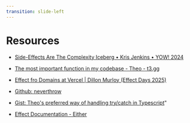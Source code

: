 ```yaml
---
transition: slide-left
---
```


# Resources

- <a href="https://youtu.be/_nG09Z_tdUU?si=D3jmdUce0ycHo1P1" target="_blank">Side-Effects Are The Complexity Iceberg • Kris Jenkins • YOW! 2024</a>

- <a href="https://www.youtube.com/watch?v=Y6jT-IkV0VM" target="_blank">The most important function in my codebase - Theo - t3.gg</a>

- <a href="https://www.youtube.com/watch?v=VZpr91dU03c" target="_blank">Effect fro Domains at Vercel | Dillon Murloy (Effect Days 2025)</a>

- <a href="https://github.com/supermacro/neverthrow" target="_blank">Github: neverthrow</a>

- <a href="https://gist.github.com/t3dotgg/a486c4ae66d32bf17c09c73609dacc5b" target="_blank">Gist: Theo's preferred way of handling try/catch in Typescript</a>"

- <a href="https://effect.website/docs/data-types/either/" target="_blank">Effect Documentation - Either</a>